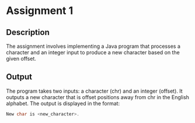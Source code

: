 # Assignment 1

## Description
The assignment involves implementing a Java program that processes a character and an integer input to produce a new character based on the given offset.

## Output
The program takes two inputs: a character (chr) and an integer (offset). It outputs a new character that is offset positions away from chr in the English alphabet. The output is displayed in the format:
```java
New char is <new_character>.
```


